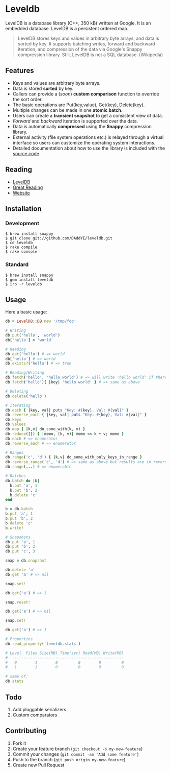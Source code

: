 # Leveldb

LevelDB is a database library (C++, 350 kB) written at Google. It is an
embedded database. LevelDB is a persistent ordered map.

> LevelDB stores keys and values in arbitrary byte arrays, and data is sorted by
> key. It supports batching writes, forward and backward iteration, and
> compression of the data via Google's Snappy compression library.  Still,
> LevelDB is not a SQL database. (Wikipedia)

## Features

* Keys and values are arbitrary byte arrays.
* Data is stored **sorted** by key.
* Callers can provide a (_soon_) **custom comparison** function to override the sort order.
* The basic operations are Put(key,value), Get(key), Delete(key).
* Multiple changes can be made in one **atomic batch**.
* Users can create a **transient snapshot** to get a consistent view of data.
* _Forward_ and _backward_ iteration is supported over the data.
* Data is automatically **compressed** using the **Snappy** compression library.
* External activity (file system operations etc.) is relayed through a virtual
  interface so users can customize the operating system interactions.
* Detailed documentation about how to use the library is included
  with the [source code](http://code.google.com/p/leveldb/).

## Reading

* [LevelDB](http://code.google.com/p/leveldb/)
* [Great Reading](http://skipperkongen.dk/2013/02/14/having-a-look-at-leveldb/)
* [Website](http://daddye.it/leveldb)

## Installation

### Development

    $ brew install snappy
    $ git clone git://github.com/DAddYE/leveldb.git
    $ cd leveldb
    $ rake compile
    $ rake console

### Standard

    $ brew install snappy
    $ gem install leveldb
    $ irb -r leveldb

## Usage

Here a basic usage:

```rb
db = LevelDB::DB.new '/tmp/foo'

# Writing
db.put('hello', 'world')
db['hello'] = 'world'

# Reading
db.get('hello') # => world
db['hello'] # => world
db.exists?('hello') # => true

# Reading/Writing
db.fetch('hello', 'hello world') # => will write 'hello world' if there is no key 'hello'
db.fetch('hello'){ |key| 'hello world' } # => same as above

# Deleting
db.delete('hello')

# Iterating
db.each { |key, val| puts "Key: #{key}, Val: #{val}" }
db.reverse_each { |key, val| puts "Key: #{key}, Val: #{val}" }
db.keys
db.values
db.map { |k,v| do_some_with(k, v) }
db.reduce([]) { |memo, (k, v)| memo << k + v; memo }
db.each # => enumerator
db.reverse_each # => enumerator

# Ranges
db.range('c', 'd') { |k,v| do_some_with_only_keys_in_range }
db.reverse_range('c', 'd') # => same as above but results are in reverse order
db.range(...) # => enumerable

# Batches
db.batch do |b|
  b.put 'a', 1
  b.put 'b', 2
  b.delete 'c'
end

b = db.batch
b.put 'a', 1
b.put 'b', 2
b.delete 'c'
b.write!

# Snapshots
db.put 'a', 1
db.put 'b', 2
db.put 'c', 3

snap = db.snapshot

db.delete 'a'
db.get 'a' # => nil

snap.set!

db.get('a') # => 1

snap.reset!

db.get('a') # => nil

snap.set!

db.get('a') # => 1

# Properties
db.read_property('leveldb.stats')

# Level  Files Size(MB) Time(sec) Read(MB) Write(MB)
# --------------------------------------------------
#   0        1        0         0        0         0
#   1        1        0         0        0         0

# same of:
db.stats
```

## Todo

1. Add pluggable serializers
2. Custom comparators

## Contributing

1. Fork it
2. Create your feature branch (`git checkout -b my-new-feature`)
3. Commit your changes (`git commit -am 'Add some feature'`)
4. Push to the branch (`git push origin my-new-feature`)
5. Create new Pull Request
